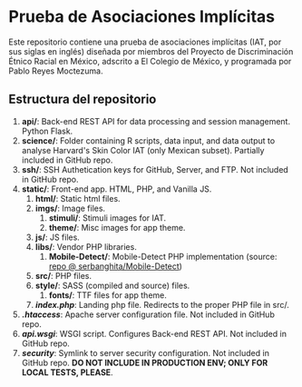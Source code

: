 # Prueba de Asociaciones Implícitas

Este repositorio contiene una prueba de asociaciones implícitas (IAT, por sus siglas en inglés) diseñada por miembros del Proyecto de Discriminación Étnico Racial en México, adscrito a El Colegio de México, y programada por Pablo Reyes Moctezuma.

## Estructura del repositorio

1. __api/__: Back-end REST API for data processing and session management. Python Flask.
2. __science/__: Folder containing R scripts, data input, and data output to analyse Harvard's Skin Color IAT (only Mexican subset). Partially included in GitHub repo.
3. __ssh/__: SSH Authetication keys for GitHub, Server, and FTP. Not included in GitHub repo.
4. __static/__: Front-end app. HTML, PHP, and Vanilla JS.
    1. __html/__: Static html files.
    2. __imgs/__: Image files.
        1. __stimuli/__: Stimuli images for IAT.
        2. __theme/__: Misc images for app theme.
    3. __js/__: JS files.
    4. __libs/__: Vendor PHP libraries.
        1. __Mobile-Detect/__: Mobile-Detect PHP implementation (source: [repo @ serbanghita/Mobile-Detect](https://github.com/serbanghita/Mobile-Detect))
    5. __src/__: PHP files.
    6. __style/__: SASS (compiled and source) files.
        1. __fonts/__: TTF files for app theme.
    7. __*index.php*__: Landing php file. Redirects to the proper PHP file in src/.
5. __*.htaccess*__: Apache server configuration file. Not included in GitHub repo.
6. __*api.wsgi*__: WSGI script. Configures Back-end REST API. Not included in GitHub repo.
7. __*security*__: Symlink to server security configuration. Not included in GitHub repo. **DO NOT INCLUDE IN PRODUCTION ENV; ONLY FOR LOCAL TESTS, PLEASE**.
